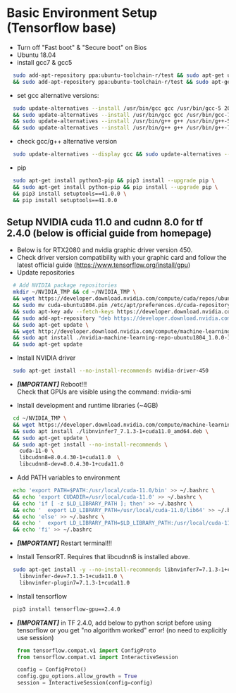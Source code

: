 # Basic Environment Setup (Tensorflow base)
* Turn off "Fast boot" & "Secure boot" on Bios
* Ubuntu 18.04  
* install gcc7 & gcc5
```bash
  sudo add-apt-repository ppa:ubuntu-toolchain-r/test && sudo apt-get update && sudo apt-get install gcc-7 g++-7 gcc-7-multilib g++-7-multilib \
  && sudo add-apt-repository ppa:ubuntu-toolchain-r/test && sudo apt-get update && sudo apt-get install gcc-5 g++-5 gcc-5-multilib g++-5-multilib  
  ```
* set gcc alternative versions:  
```bash
  sudo update-alternatives --install /usr/bin/gcc gcc /usr/bin/gcc-5 20 \
  && sudo update-alternatives --install /usr/bin/gcc gcc /usr/bin/gcc-7 40 \
  && sudo update-alternatives --install /usr/bin/g++ g++ /usr/bin/g++-5 20 \
  && sudo update-alternatives --install /usr/bin/g++ g++ /usr/bin/g++-7 40  
  ```
* check gcc/g++ alternative version  
```bash
  sudo update-alternatives --display gcc && sudo update-alternatives --display g++  
  ```
* pip
```bash
  sudo apt-get install python3-pip && pip3 install --upgrade pip \
  && sudo apt-get install python-pip && pip install --upgrade pip \
  && pip3 install setuptools==41.0.0 \
  && pip install setuptools==41.0.0  
  ```

## Setup NVIDIA cuda 11.0 and cudnn 8.0 for tf 2.4.0 (below is official guide from homepage)
* Below is for RTX2080 and nvidia graphic driver version 450.
* Check driver version compatibility with your graphic card and follow the latest official guide (https://www.tensorflow.org/install/gpu)
* Update repositories
```bash
  # Add NVIDIA package repositories
  mkdir ~/NVIDIA_TMP && cd ~/NVIDIA_TMP \
  && wget https://developer.download.nvidia.com/compute/cuda/repos/ubuntu1804/x86_64/cuda-ubuntu1804.pin \
  && sudo mv cuda-ubuntu1804.pin /etc/apt/preferences.d/cuda-repository-pin-600 \
  && sudo apt-key adv --fetch-keys https://developer.download.nvidia.com/compute/cuda/repos/ubuntu1804/x86_64/7fa2af80.pub \
  && sudo add-apt-repository "deb https://developer.download.nvidia.com/compute/cuda/repos/ubuntu1804/x86_64/ /" \
  && sudo apt-get update \
  && wget http://developer.download.nvidia.com/compute/machine-learning/repos/ubuntu1804/x86_64/nvidia-machine-learning-repo-ubuntu1804_1.0.0-1_amd64.deb \
  && sudo apt install ./nvidia-machine-learning-repo-ubuntu1804_1.0.0-1_amd64.deb \
  && sudo apt-get update
  ```

* Install NVIDIA driver
```bash
  sudo apt-get install --no-install-recommends nvidia-driver-450
  ```
* ***[IMPORTANT]*** Reboot!!!  
  Check that GPUs are visible using the command: nvidia-smi


* Install development and runtime libraries (~4GB)
```bash
  cd ~/NVIDIA_TMP \
  && wget https://developer.download.nvidia.com/compute/machine-learning/repos/ubuntu1804/x86_64/libnvinfer7_7.1.3-1+cuda11.0_amd64.deb \
  && sudo apt install ./libnvinfer7_7.1.3-1+cuda11.0_amd64.deb \
  && sudo apt-get update \
  && sudo apt-get install --no-install-recommends \
    cuda-11-0 \
    libcudnn8=8.0.4.30-1+cuda11.0  \
    libcudnn8-dev=8.0.4.30-1+cuda11.0
  ```

* Add PATH variables to environment
```bash
  echo 'export PATH=$PATH:/usr/local/cuda-11.0/bin' >> ~/.bashrc \
  && echo 'export CUDADIR=/usr/local/cuda-11.0' >> ~/.bashrc \
  && echo 'if [ -z $LD_LIBRARY_PATH ]; then' >> ~/.bashrc \
  && echo '  export LD_LIBRARY_PATH=/usr/local/cuda-11.0/lib64' >> ~/.bashrc \
  && echo 'else' >> ~/.bashrc \
  && echo '  export LD_LIBRARY_PATH=$LD_LIBRARY_PATH:/usr/local/cuda-11.0/lib64' >> ~/.bashrc \
  && echo 'fi' >> ~/.bashrc  
  ```

* ***[IMPORTANT]*** Restart terminal!!!

* Install TensorRT. Requires that libcudnn8 is installed above.
```bash
  sudo apt-get install -y --no-install-recommends libnvinfer7=7.1.3-1+cuda11.0 \
    libnvinfer-dev=7.1.3-1+cuda11.0 \
    libnvinfer-plugin7=7.1.3-1+cuda11.0
  ```

  
* Install tensorflow
```bash
  pip3 install tensorflow-gpu==2.4.0
  ```

* ***[IMPORTANT]*** in TF 2.4.0, add below to python script before using tensorflow or you get "no algorithm worked" error! (no need to explicitly use session)
  ```python
  from tensorflow.compat.v1 import ConfigProto
  from tensorflow.compat.v1 import InteractiveSession

  config = ConfigProto()
  config.gpu_options.allow_growth = True
  session = InteractiveSession(config=config)
  ```
